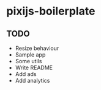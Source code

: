 # pixijs-boilerplate

## TODO
- Resize behaviour
- Sample app
- Some utils
- Write README
- Add ads
- Add analytics
